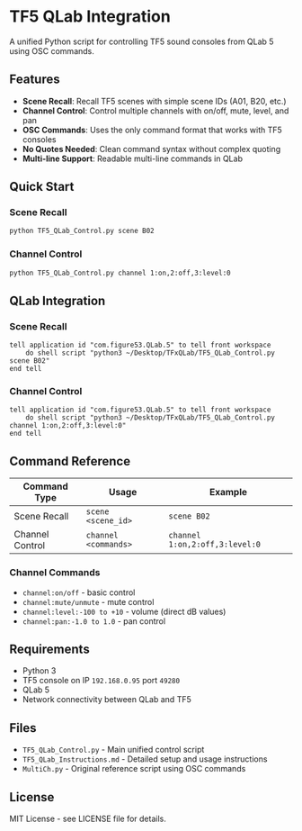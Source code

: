 # TF5 QLab Integration

A unified Python script for controlling TF5 sound consoles from QLab 5 using OSC commands.

## Features

- **Scene Recall**: Recall TF5 scenes with simple scene IDs (A01, B20, etc.)
- **Channel Control**: Control multiple channels with on/off, mute, level, and pan
- **OSC Commands**: Uses the only command format that works with TF5 consoles
- **No Quotes Needed**: Clean command syntax without complex quoting
- **Multi-line Support**: Readable multi-line commands in QLab

## Quick Start

### Scene Recall
```bash
python TF5_QLab_Control.py scene B02
```

### Channel Control
```bash
python TF5_QLab_Control.py channel 1:on,2:off,3:level:0
```

## QLab Integration

### Scene Recall
```applescript
tell application id "com.figure53.QLab.5" to tell front workspace
    do shell script "python3 ~/Desktop/TFxQLab/TF5_QLab_Control.py scene B02"
end tell
```

### Channel Control
```applescript
tell application id "com.figure53.QLab.5" to tell front workspace
    do shell script "python3 ~/Desktop/TFxQLab/TF5_QLab_Control.py channel 1:on,2:off,3:level:0"
end tell
```

## Command Reference

| Command Type | Usage | Example |
|--------------|-------|---------|
| Scene Recall | `scene <scene_id>` | `scene B02` |
| Channel Control | `channel <commands>` | `channel 1:on,2:off,3:level:0` |

### Channel Commands
- `channel:on/off` - basic control
- `channel:mute/unmute` - mute control  
- `channel:level:-100 to +10` - volume (direct dB values)
- `channel:pan:-1.0 to 1.0` - pan control

## Requirements

- Python 3
- TF5 console on IP `192.168.0.95` port `49280`
- QLab 5
- Network connectivity between QLab and TF5

## Files

- `TF5_QLab_Control.py` - Main unified control script
- `TF5_QLab_Instructions.md` - Detailed setup and usage instructions
- `MultiCh.py` - Original reference script using OSC commands

## License

MIT License - see LICENSE file for details.
